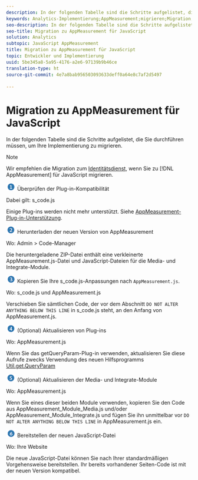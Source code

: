 ```yaml
---
description: In der folgenden Tabelle sind die Schritte aufgelistet, die Sie durchführen müssen, um Ihre Implementierung zu migrieren.
keywords: Analytics-Implementierung;AppMeasurement;migrieren;Migration;JavaScript
seo-description: In der folgenden Tabelle sind die Schritte aufgelistet, die Sie durchführen müssen, um Ihre Implementierung zu migrieren.
seo-title: Migration zu AppMeasurement für JavaScript
solution: Analytics
subtopic: JavaScript AppMeasurement
title: Migration zu AppMeasurement für JavaScript
topic: Entwickler und Implementierung
uuid: 5be345a8-5a95-4176-a2e6-97139b9b46ce
translation-type: ht
source-git-commit: 4e7a8bab956503093633deff0a64e8c7af2d5497

---
```



# Migration zu AppMeasurement für JavaScript

In der folgenden Tabelle sind die Schritte aufgelistet, die Sie durchführen müssen, um Ihre Implementierung zu migrieren.

>[!NOTE]
>
>Wir empfehlen die Migration zum [Identitätsdienst](../../../implement/js-implementation/c-unique-visitors/visid-service.md#concept_230F8759826E47789EA8DEE08FA09B07), wenn Sie zu [!DNL AppMeasurement] für JavaScript migrieren.

![](assets/step1_icon.png) Überprüfen der Plug-in-Kompatibilität

Dabei gilt: s\_code.js

Einige Plug-ins werden nicht mehr unterstützt. Siehe [AppMeasurement-Plug-in-Unterstützung](../../../implement/js-implementation/c-appmeasurement-js/plugins-support.md#concept_E31A189BC8A547738666EB5E00D2252A).

![](assets/step2_icon.png) Herunterladen der neuen Version von AppMeasurement

Wo: Admin &gt; Code-Manager

Die heruntergeladene ZIP-Datei enthält eine verkleinerte AppMeasurement.js-Datei und JavaScript-Dateien für die Media- und Integrate-Module.

![](assets/step3_icon.png) Kopieren Sie Ihre s\_code.js-Anpassungen nach `AppMeasurement.js`.

Wo: s\_code.js und AppMeasurement.js

Verschieben Sie sämtlichen Code, der vor dem Abschnitt `DO NOT ALTER ANYTHING BELOW THIS LINE` in s\_code.js steht, an den Anfang von AppMeasurement.js.

![](assets/step4_icon.png) (Optional) Aktualisieren von Plug-ins

Wo: AppMeasurement.js

Wenn Sie das getQueryParam-Plug-in verwenden, aktualisieren Sie diese Aufrufe zwecks Verwendung des neuen Hilfsprogramms [Util.get.QueryParam](../../../implement/js-implementation/util-getqueryparam.md#concept_763AD2621BB44A3990204BE72D3C9FA5)

![](assets/step5_icon.png) (Optional) Aktualisieren der Media- und Integrate-Module

Wo: AppMeasurement.js

Wenn Sie eines dieser beiden Module verwenden, kopieren Sie den Code aus AppMeasurement\_Module\_Media.js und/oder AppMeasurement\_Module\_Integrate.js und fügen Sie ihn unmittelbar vor `DO NOT ALTER ANYTHING BELOW THIS LINE` in AppMeasurement.js ein.

![](assets/step6_icon.png) Bereitstellen der neuen JavaScript-Datei

Wo: Ihre Website

Die neue JavaScript-Datei können Sie nach Ihrer standardmäßigen Vorgehensweise bereitstellen. Ihr bereits vorhandener Seiten-Code ist mit der neuen Version kompatibel.